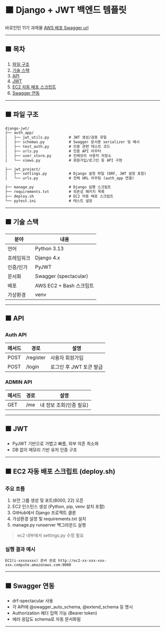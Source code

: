 # 🟧 Django + JWT 백엔드 템플릿
바로인턴 11기 과제물
[AWS 배포 Swagger url](http://3.36.97.55:8000/swagger/#/)

---

## 🟧 목차
1. [파일 구조](#파일-구조)
2. [기술 스택](#기술-스택)
3. [API](#api)
4. [JWT](#JWT)
5. [EC2 자동 배포 스크립트](#ec2-자동-배포-스크립트-deploysh)
6. [Swagger 연동](#swagger-연동)

---
## 🟧 파일 구조

```markdown
django-jwt/
├── auth_app/
│   ├── jwt_utils.py         # JWT 생성/검증 유틸
│   ├── schemas.py           # Swagger 문서용 serializer 및 예시
│   ├── test_auth.py         # 인증 관련 테스트 코드
│   ├── urls.py              # 인증 API 라우터
│   ├── user_store.py        # 인메모리 사용자 저장소
│   └── views.py             # 회원가입/로그인 등 API 구현

├── jwt_project/
│   ├── settings.py          # Django 설정 파일 (DRF, JWT 설정 포함)
│   └── urls.py              # 전체 URL 라우팅 (auth_app 연결)

├── manage.py                # Django 실행 스크립트
├── requirements.txt         # 의존성 패키지 목록
├── deploy.sh                # EC2 자동 배포 스크립트
└── pytest.ini               # 테스트 설정

```

---

## 🟧 기술 스택
| 분야 | 내용                           |
|-----|------------------------------|
| 언어 | Python 3.13                 |
| 프레임워크 | 	Django 4.x              |
| 인증/인가 | PyJWT         |
| 문서화 | Swagger (spectacular)  |
| 배포 | AWS EC2 + Bash 스크립트          |
| 가상환경 | venv                        |

---

## 🟧 API

### Auth API
| 메서드 | 경로 | 설명 |
|--------|------|------|
| POST | /register | 사용자 회원가입 |
| POST | /login | 로그인 후 JWT 토큰 발급 |

### ADMIN API
| 메서드 | 경로 | 설명 |
|--------|------|------|
| GET | /me | 내 정보 조회(인증 필요) |

---
## 🟧 JWT

- PyJWT 기반으로 가볍고 빠름, 외부 의존 최소화
- DB 없이 메모리 기반 유저 인증 구조

---


## 🟧 EC2 자동 배포 스크립트 (deploy.sh)

### 주요 흐름
1. 보안 그룹 생성 및 포트(8000, 22) 오픈
2. EC2 인스턴스 생성 (Python, pip, venv 설치 포함)
3. GitHub에서 Django 프로젝트 클론
4. 가상환경 설정 및 requirements.txt 설치
5. manage.py runserver 백그라운드 실행
> ec2 내부에서 settings.py 수정 필요

### 실행 결과 예시
```
EC2(i-xxxxxxxx) 준비 완료 http://ec2-xx-xxx-xxx-xxx.compute.amazonaws.com:8000
```

---

## 🟧 Swagger 연동
- drf-spectacular 사용
- 각 API에 @swagger_auto_schema, @extend_schema 등 명시
- Authorization 헤더 입력 가능 (Bearer token)
- 에러 응답도 schema로 자동 문서화됨

---

